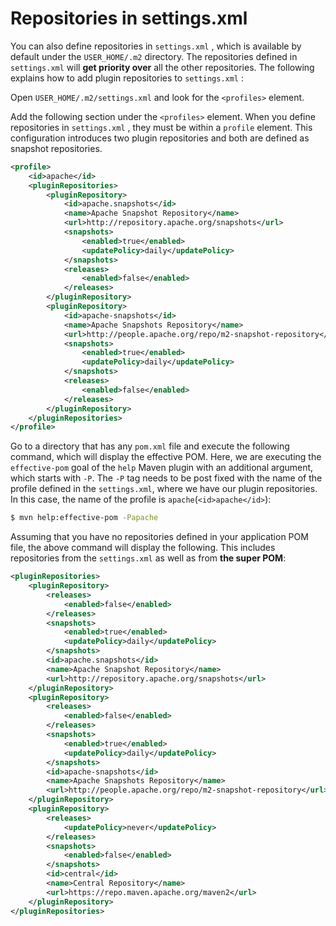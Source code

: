 # Repositories in settings.xml

You can also define repositories in `settings.xml` , which is available by default under the `USER_HOME/.m2` directory. The repositories defined in `settings.xml` will **get priority over** all the other repositories. The following explains how to add plugin repositories to `settings.xml` :

Open `USER_HOME/.m2/settings.xml` and look for the `<profiles>` element.

Add the following section under the `<profiles>` element. When you define repositories in `settings.xml` , they must be within a `profile` element. This configuration introduces two plugin repositories and both are defined as snapshot repositories.

```xml
<profile>
    <id>apache</id>
    <pluginRepositories>
        <pluginRepository>
            <id>apache.snapshots</id>
            <name>Apache Snapshot Repository</name>
            <url>http://repository.apache.org/snapshots</url>
            <snapshots>
                <enabled>true</enabled>
                <updatePolicy>daily</updatePolicy>
            </snapshots>
            <releases>
                <enabled>false</enabled>
            </releases>
        </pluginRepository>
        <pluginRepository>
            <id>apache-snapshots</id>
            <name>Apache Snapshots Repository</name>
            <url>http://people.apache.org/repo/m2-snapshot-repository</url>
            <snapshots>
                <enabled>true</enabled>
                <updatePolicy>daily</updatePolicy>
            </snapshots>
            <releases>
                <enabled>false</enabled>
            </releases>
        </pluginRepository>
    </pluginRepositories>
</profile>
```

Go to a directory that has any `pom.xml` file and execute the following command, which will display the effective POM. Here, we are executing the
`effective-pom` goal of the `help` Maven plugin with an additional argument, which starts with `-P`. The `-P` tag needs to be post fixed with the name of the profile defined in the `settings.xml`, where we have our plugin repositories. In this case, the name of the profile is `apache`(`<id>apache</id>`):

```bash
$ mvn help:effective-pom -Papache
```

Assuming that you have no repositories defined in your application POM file, the above command will display the following. This includes repositories from the `settings.xml` as well as from **the super POM**:

```xml
<pluginRepositories>
    <pluginRepository>
        <releases>
            <enabled>false</enabled>
        </releases>
        <snapshots>
            <enabled>true</enabled>
            <updatePolicy>daily</updatePolicy>
        </snapshots>
        <id>apache.snapshots</id>
        <name>Apache Snapshot Repository</name>
        <url>http://repository.apache.org/snapshots</url>
    </pluginRepository>
    <pluginRepository>
        <releases>
            <enabled>false</enabled>
        </releases>
        <snapshots>
            <enabled>true</enabled>
            <updatePolicy>daily</updatePolicy>
        </snapshots>
        <id>apache-snapshots</id>
        <name>Apache Snapshots Repository</name>
        <url>http://people.apache.org/repo/m2-snapshot-repository</url>
    </pluginRepository>
    <pluginRepository>
        <releases>
            <updatePolicy>never</updatePolicy>
        </releases>
        <snapshots>
            <enabled>false</enabled>
        </snapshots>
        <id>central</id>
        <name>Central Repository</name>
        <url>https://repo.maven.apache.org/maven2</url>
    </pluginRepository>
</pluginRepositories>
```


